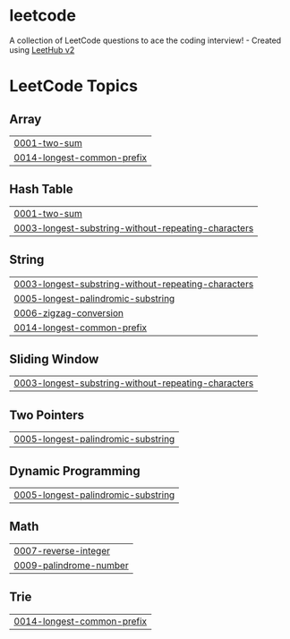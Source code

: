 # leetcode
A collection of LeetCode questions to ace the coding interview! - Created using [LeetHub v2](https://github.com/arunbhardwaj/LeetHub-2.0)

<!---LeetCode Topics Start-->
# LeetCode Topics
## Array
|  |
| ------- |
| [0001-two-sum](https://github.com/sweun2/leetcode/tree/master/0001-two-sum) |
| [0014-longest-common-prefix](https://github.com/sweun2/leetcode/tree/master/0014-longest-common-prefix) |
## Hash Table
|  |
| ------- |
| [0001-two-sum](https://github.com/sweun2/leetcode/tree/master/0001-two-sum) |
| [0003-longest-substring-without-repeating-characters](https://github.com/sweun2/leetcode/tree/master/0003-longest-substring-without-repeating-characters) |
## String
|  |
| ------- |
| [0003-longest-substring-without-repeating-characters](https://github.com/sweun2/leetcode/tree/master/0003-longest-substring-without-repeating-characters) |
| [0005-longest-palindromic-substring](https://github.com/sweun2/leetcode/tree/master/0005-longest-palindromic-substring) |
| [0006-zigzag-conversion](https://github.com/sweun2/leetcode/tree/master/0006-zigzag-conversion) |
| [0014-longest-common-prefix](https://github.com/sweun2/leetcode/tree/master/0014-longest-common-prefix) |
## Sliding Window
|  |
| ------- |
| [0003-longest-substring-without-repeating-characters](https://github.com/sweun2/leetcode/tree/master/0003-longest-substring-without-repeating-characters) |
## Two Pointers
|  |
| ------- |
| [0005-longest-palindromic-substring](https://github.com/sweun2/leetcode/tree/master/0005-longest-palindromic-substring) |
## Dynamic Programming
|  |
| ------- |
| [0005-longest-palindromic-substring](https://github.com/sweun2/leetcode/tree/master/0005-longest-palindromic-substring) |
## Math
|  |
| ------- |
| [0007-reverse-integer](https://github.com/sweun2/leetcode/tree/master/0007-reverse-integer) |
| [0009-palindrome-number](https://github.com/sweun2/leetcode/tree/master/0009-palindrome-number) |
## Trie
|  |
| ------- |
| [0014-longest-common-prefix](https://github.com/sweun2/leetcode/tree/master/0014-longest-common-prefix) |
<!---LeetCode Topics End-->